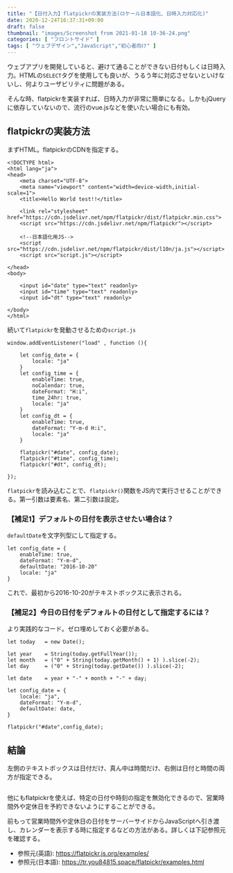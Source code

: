 ```yaml
---
title: "【日付入力】flatpickrの実装方法(ロケール日本語化、日時入力対応化)"
date: 2020-12-24T16:37:31+09:00
draft: false
thumbnail: "images/Screenshot from 2021-01-18 10-36-24.png"
categories: [ "フロントサイド" ]
tags: [ "ウェブデザイン","JavaScript","初心者向け" ]
---
```


ウェブアプリを開発していると、避けて通ることができない日付もしくは日時入力。HTMLの`SELECT`タグを使用しても良いが、うるう年に対応させないといけないし、何よりユーザビリティに問題がある。

そんな時、flatpickrを実装すれば、日時入力が非常に簡単になる。しかもjQueryに依存していないので、流行のvue.jsなどを使いたい場合にも有効。

## flatpickrの実装方法

まずHTML。flatpickrのCDNを指定する。

    <!DOCTYPE html>
    <html lang="ja">
    <head>
        <meta charset="UTF-8">
        <meta name="viewport" content="width=device-width,initial-scale=1">
        <title>Hello World test!!</title>
    
        <link rel="stylesheet" href="https://cdn.jsdelivr.net/npm/flatpickr/dist/flatpickr.min.css">
        <script src="https://cdn.jsdelivr.net/npm/flatpickr"></script>
        
        <!--日本語化用JS-->
        <script src="https://cdn.jsdelivr.net/npm/flatpickr/dist/l10n/ja.js"></script>
        <script src="script.js"></script>
    
    </head>
    <body>
    
        <input id="date" type="text" readonly>
        <input id="time" type="text" readonly>
        <input id="dt" type="text" readonly>
    
    </body>
    </html>


続いて`flatpickr`を発動させるための`script.js`


    window.addEventListener("load" , function (){ 
    
        let config_date = { 
            locale: "ja"
        }   
        let config_time = { 
            enableTime: true,
            noCalendar: true,
            dateFormat: "H:i",
            time_24hr: true,
            locale: "ja"
        }   
        let config_dt = { 
            enableTime: true,
            dateFormat: "Y-m-d H:i",
            locale: "ja"
        }
    
        flatpickr("#date", config_date);
        flatpickr("#time", config_time);
        flatpickr("#dt", config_dt);
    
    });


`flatpickr`を読み込むことで、`flatpickr()`関数をJS内で実行させることができる。第一引数は要素名、第二引数は設定。

### 【補足1】デフォルトの日付を表示させたい場合は？

`defaultDate`を文字列型にして指定する。

    let config_date = { 
        enableTime: true,
        dateFormat: "Y-m-d",
        defaultDate: "2016-10-20"
        locale: "ja"
    }

これで、最初から2016-10-20がテキストボックスに表示される。

### 【補足2】今日の日付をデフォルトの日付として指定するには？

より実践的なコード。ゼロ埋めしておく必要がある。


    let today   = new Date();

    let year    = String(today.getFullYear());
    let month   = ("0" + String(today.getMonth() + 1) ).slice(-2);
    let day     = ("0" + String(today.getDate()) ).slice(-2);

    let date    = year + "-" + month + "-" + day;

    let config_date = { 
        locale: "ja",
        dateFormat: "Y-m-d",
        defaultDate: date,
    }

    flatpickr("#date",config_date);



## 結論

左側のテキストボックスは日付だけ、真ん中は時間だけ、右側は日付と時間の両方が指定できる。

<div class="img-center"><img src="/images/Screenshot from 2021-10-16 14-12-37.png" alt=""></div>

他にもflatpickrを使えば、特定の日付や時刻の指定を無効化できるので、営業時間外や定休日を予約できないようにすることができる。

前もって営業時間外や定休日の日付をサーバーサイドからJavaScriptへ引き渡し、カレンダーを表示する時に指定するなどの方法がある。詳しくは下記参照元を確認する。

- 参照元(英語): https://flatpickr.js.org/examples/
- 参照元(日本語): https://tr.you84815.space/flatpickr/examples.html 


